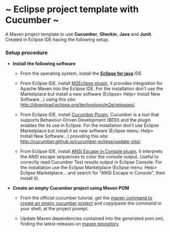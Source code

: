 # ~ Eclipse project template with Cucumber ~

A Maven project template to use **Cucumber**, **Gherkin**, **Java** and **Junit**. Created in Eclipse IDE having the following setup.

### Setup procedure

- **Install the following software**

  - From the operating system, install the **[Eclipse for java](https://www.eclipse.org/downloads/packages/release/2018-09/r/eclipse-ide-java-developers "https://www.eclipse.org/downloads/packages/release/2018-09/r/eclipse-ide-java-developers")** IDE

  - From Eclipse IDE, install [M2Eclipse plugin](https://www.eclipse.org/m2e/ "www.eclipse.org/m2e"), it provides integration for Apache Maven into the Eclipse IDE. For the installation don't use the Marketplace but install a new software (Eclipse> Help> Install New Software...) using this site: http://download.eclipse.org/technology/m2e/releases/.

  - From Eclipse IDE, install [Cucumber Plugin](https://cucumber.github.io/cucumber-eclipse/ "https://cucumber.github.io/cucumber-eclipse/"),  Cucumber is a tool that supports Behaviour-Driven Development (BDD) and the plugin enables the its use in Eclipse. For the installation don't use Eclipse Marketplace but install it as new software (Eclipse menu: Help> Install New Software...) providing this site: http://cucumber.github.io/cucumber-eclipse/update-site/.

  - From Eclipse IDE, install [ANSI Escape in Console plugin](https://marketplace.eclipse.org/content/ansi-escape-console "https://marketplace.eclipse.org/content/ansi-escape-console"), it interprets the ANSI escape sequences to color the console output. Useful to correctly read Cucumber Test results output in Eclipse Console. For the installation use the Eclipse Marketplace (Eclipse menu: Help> Eclipse Marketplace... and search for "ANSI Escape in Console", then install it).

- **Create an empty Cucumber project using Maven POM**

  - From the official cucumber tutorial, get the [maven command to create an empty cucumber project](https://docs.cucumber.io/guides/10-minute-tutorial/#create-an-empty-cucumber-project "https://docs.cucumber.io/guides/10-minute-tutorial/#create-an-empty-cucumber-project") and copy/paste the command in your shell, at the project prompt.

  - Update Maven dependencies contained into the generated pom.xml, finding the latest releases on [maven repository](https://mvnrepository.com "https://mvnrepository.com").
